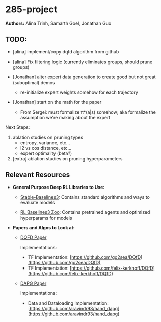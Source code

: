 # 285-project

**Authors:** Alina Trinh, Samarth Goel, Jonathan Guo

## TODO:

- [alina] implement/copy dqfd algorithm from github

- [alina] Fix filtering logic (currently eliminates groups, should prune groups)

<!-- - [samarth] set up logging to compare pruning vs no pruning -->

<!-- - [samarth] set up consistent randomness -->

- [Jonathan] alter expert data generation to create good but not great (suboptimal) demos

  - re-initialize expert weights somehow for each trajectory

- [Jonathan] start on the math for the paper

  - From Sergei: must formalize π\*(a|s) somehow; aka formalize the assumption we're making about the expert

Next Steps:

1. ablation studies on pruning types
   - entropy, variance, etc...
   - l2 vs cos distance, etc...
   - expert optimality (beta?)
2. [extra] ablation studies on pruning hyperparameters

## Relevant Resources

- **General Purpose Deep RL Libraries to Use:**

  - [Stable-Baselines3](https://stable-baselines3.readthedocs.io/en/master/): Contains standard algorithms and ways to evaluate models

  - [RL Baselines3 Zoo](https://github.com/DLR-RM/rl-baselines3-zoo): Contains pretrained agents and optimized hyperparams for models

- **Papers and Algos to Look at:**

  - [DQFD Paper](https://arxiv.org/pdf/1704.03732.pdf)

    Implementations:

    - TF Implementation: [https://github.com/go2sea/DQfD](https://github.com/go2sea/DQfD)
    - TF Implementation: [https://github.com/felix-kerkhoff/DQfD](https://github.com/felix-kerkhoff/DQfD)

  - [DAPG Paper](https://www.roboticsproceedings.org/rss14/p49.pdf)

    Implementations:

    - Data and Dataloading Implementation: [https://github.com/aravindr93/hand_dapg](https://github.com/aravindr93/hand_dapg)
